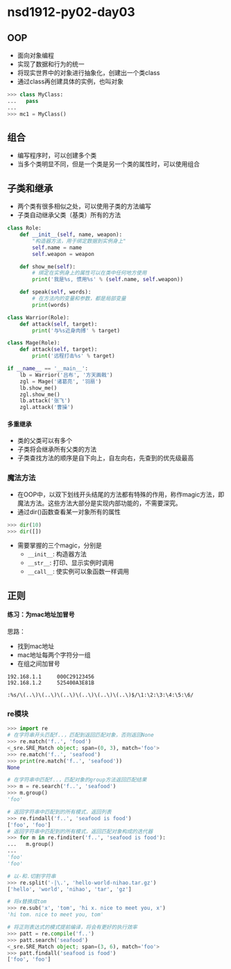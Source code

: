 # nsd1912-py02-day03

## OOP

- 面向对象编程
- 实现了数据和行为的统一
- 将现实世界中的对象进行抽象化，创建出一个类class
- 通过class再创建具体的实例，也叫对象

```python
>>> class MyClass:
...   pass
... 
>>> mc1 = MyClass()
```

## 组合

- 编写程序时，可以创建多个类
- 当多个类明显不同，但是一个类是另一个类的属性时，可以使用组合

## 子类和继承

- 两个类有很多相似之处，可以使用子类的方法编写
- 子类自动继承父类（基类）所有的方法

```python
class Role:
    def __init__(self, name, weapon):
        "构造器方法，用于绑定数据到实例身上"
        self.name = name
        self.weapon = weapon

    def show_me(self):
        # 绑定在实例身上的属性可以在类中任何地方使用
        print('我是%s, 惯用%s' % (self.name, self.weapon))

    def speak(self, words):
        # 在方法内的变量和参数，都是局部变量
        print(words)

class Warrior(Role):
    def attack(self, target):
        print('与%s近身肉搏' % target)

class Mage(Role):
    def attack(self, target):
        print('远程打击%s' % target)

if __name__ == '__main__':
    lb = Warrior('吕布', '方天画戟')
    zgl = Mage('诸葛亮', '羽扇')
    lb.show_me()
    zgl.show_me()
    lb.attack('张飞')
    zgl.attack('曹操')

```

#### 多重继承

- 类的父类可以有多个
- 子类将会继承所有父类的方法
- 子类查找方法的顺序是自下向上，自左向右，先查到的优先级最高

### 魔法方法

- 在OOP中，以双下划线开头结尾的方法都有特殊的作用，称作magic方法，即魔法方法。这些方法大部分是实现内部功能的，不需要深究。
- 通过dir()函数查看某一对象所有的属性

```python
>>> dir(10)
>>> dir([])
```

- 需要掌握的三个magic，分别是
  - `__init__`: 构造器方法
  - `__str__`: 打印、显示实例时调用
  - `__call__`: 使实例可以象函数一样调用

## 正则

#### 练习：为mac地址加冒号

思路：

- 找到mac地址
- mac地址每两个字符分一组
- 在组之间加冒号

```shell
192.168.1.1     000C29123456
192.168.1.2     525400A3E81B

:%s/\(..\)\(..\)\(..\)\(..\)\(..\)\(..\)$/\1:\2:\3:\4:\5:\6/
```

### re模块

```python
>>> import re
# 在字符串开头匹配f..，匹配到返回匹配对象，否则返回None
>>> re.match('f..', 'food')
<_sre.SRE_Match object; span=(0, 3), match='foo'>
>>> re.match('f..', 'seafood')
>>> print(re.match('f..', 'seafood'))
None

# 在字符串中匹配f..，匹配对象的group方法返回匹配结果
>>> m = re.search('f..', 'seafood')
>>> m.group()
'foo'

# 返回字符串中匹配到的所有模式，返回列表
>>> re.findall('f..', 'seafood is food')
['foo', 'foo']
# 返回字符串中匹配到的所有模式，返回匹配对象构成的迭代器
>>> for m in re.finditer('f..', 'seafood is food'):
...   m.group()
... 
'foo'
'foo'

# 以-和.切割字符串
>>> re.split('-|\.', 'hello-world-nihao.tar.gz')
['hello', 'world', 'nihao', 'tar', 'gz']

# 将x替换成tom
>>> re.sub('x', 'tom', 'hi x. nice to meet you, x')
'hi tom. nice to meet you, tom'

# 将正则表达式的模式提前编译，将会有更好的执行效率
>>> patt = re.compile('f..')
>>> patt.search('seafood')
<_sre.SRE_Match object; span=(3, 6), match='foo'>
>>> patt.findall('seafood is food')
['foo', 'foo']
```

